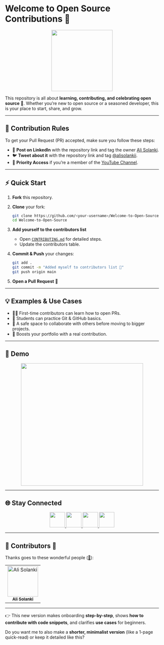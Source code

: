 # Welcome to Open Source Contributions 🍉

<p align="center">
    <img src="https://media.giphy.com/media/3xz2Bw12fe9iyG06v6/giphy.gif" width="200" />


</p>  

This repository is all about **learning, contributing, and celebrating open source** 🚀.
Whether you’re new to open source or a seasoned developer, this is your place to start, share, and grow.

---

## 🚨 Contribution Rules

To get your Pull Request (PR) accepted, make sure you follow these steps:

* 📢 **Post on LinkedIn** with the repository link and tag the owner [Ali Solanki](https://linkedin.com/in/alisolanki).
* 🐦 **Tweet about it** with the repository link and tag [@alisolankii](https://twitter.com/alisolankii).
* 🎥 **Priority Access** if you’re a member of the [YouTube Channel](https://youtube.com/AliSolanki/join).

---

## ⚡ Quick Start

1. **Fork** this repository.
2. **Clone** your fork:

   ```bash
   git clone https://github.com/<your-username>/Welcome-to-Open-Source.git
   cd Welcome-to-Open-Source
   ```
3. **Add yourself to the contributors list**

   * Open [`CONTRIBUTING.md`](CONTRIBUTING.md) for detailed steps.
   * Update the contributors table.
4. **Commit & Push** your changes:

   ```bash
   git add .
   git commit -m "Added myself to contributors list 🍉"
   git push origin main
   ```
5. **Open a Pull Request** 🎉

---

## 💡 Examples & Use Cases

* 🧑‍💻 First-time contributors can learn how to open PRs.
* 🌱 Students can practice Git & GitHub basics.
* 🤝 A safe space to collaborate with others before moving to bigger projects.
* 🎯 Boosts your portfolio with a real contribution.

---

## 🎥 Demo

<p align="center">
    <a href="https://www.youtube.com/watch?v=v2X51AVgl3o">
        <img src="https://img.youtube.com/vi/v2X51AVgl3o/0.jpg" width="400"/>
    </a>
</p>  

---

## 🌐 Stay Connected

<p align="center">
    <a href="https://www.twitter.com/alisolankii">
        <img height="50" src="https://cdn-icons-png.flaticon.com/512/4096/4096132.png"/>
    </a>
    <a href="https://linkedin.com/in/alisolanki">
        <img height="50" src="https://user-images.githubusercontent.com/46517096/166973395-19676cd8-f8ec-4abf-83ff-da8243505b82.png"/>
    </a>
    <a href="https://www.youtube.com/AliSolanki">
        <img height="50" src="https://github.com/Hsrah00/icons/blob/main/6214533_logo_youtube_icon.png"/>
    </a>
    <a href="https://www.instagram.com/alisolankii">
        <img height="50" src="https://user-images.githubusercontent.com/46517096/166974368-9798f39f-1f46-499c-b14e-81f0a3f83a06.png"/>
    </a>
</p>  

---

## 👏 Contributors 🍉

Thanks goes to these wonderful people ([:hugs:](https://allcontributors.org/docs/en/emoji-key)):

<!-- ALL-CONTRIBUTORS-LIST:START - Do not remove or modify this section -->

<!-- prettier-ignore-start -->

<!-- markdownlint-disable -->

<table>
  <tbody>
    <tr>
      <td align="center">
        <a href="https://alisolanki.com/">
          <img src="https://avatars.githubusercontent.com/u/55312000?v=4" width="100px;" alt="Ali Solanki"/>
          <br />
          <sub><b>Ali Solanki</b></sub>
        </a>
      </td>
    </tr>
  </tbody>
</table>
<!-- markdownlint-enable -->
<!-- prettier-ignore-end -->
<!-- ALL-CONTRIBUTORS-LIST:END -->

---

👉 This new version makes onboarding **step-by-step**, shows **how to contribute with code snippets**, and clarifies **use cases** for beginners.

Do you want me to also make a **shorter, minimalist version** (like a 1-page quick-read) or keep it detailed like this?
